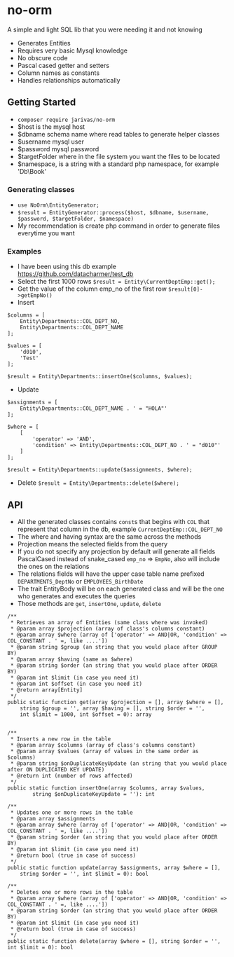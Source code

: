 # no-orm
A simple and light SQL lib that you were needing it and not knowing

- Generates Entities
- Requires very basic Mysql knowledge
- No obscure code
- Pascal cased getter and setters
- Column names as constants
- Handles relationships automatically

## Getting Started
- `composer require jarivas/no-orm`
- $host is the mysql host
- $dbname schema name where read tables to generate helper classes
- $username mysql user
- $password mysql password
- $targetFolder where in the file system you want the files to be located
- $namespace, is a string with a standard php namespace, for example 'Db\\Book'

### Generating classes
- ```use NoOrm\EntityGenerator;```
- ```$result = EntityGenerator::process($host, $dbname, $username, $password, $targetFolder, $namespace)```
- My recommendation is create php command in order to generate files everytime you want

### Examples
- I have been using this db example https://github.com/datacharmer/test_db
- Select the first 1000 rows `$result = Entity\CurrentDeptEmp::get();`
- Get the value of the column emp_no of the first row `$result[0]->getEmpNo()`
- Insert
```
$columns = [
    Entity\Departments::COL_DEPT_NO,
    Entity\Departments::COL_DEPT_NAME
];
   
$values = [
    'd010',
    'Test'
];
   
$result = Entity\Departments::insertOne($columns, $values);
```
- Update
```
$assignments = [
    Entity\Departments::COL_DEPT_NAME . ' = "HOLA"'
];

$where = [
    [
        'operator' => 'AND',
        'condition' => Entity\Departments::COL_DEPT_NO . ' = "d010"'
    ]
];

$result = Entity\Departments::update($assignments, $where);
```
- Delete `$result = Entity\Departments::delete($where);`

## API
- All the generated classes contains `const`s that begins with `COL` that represent that column in the db, example `CurrentDeptEmp::COL_DEPT_NO` 
- The where and having syntax are the same across the methods
- Projection means the selected fields from the query
- If you do not specify any projection by default will generate all fields PascalCased instead of snake_cased `emp_no` => `EmpNo`, also will include the ones on the relations
- The relations fields will have the upper case table name prefixed `DEPARTMENTS_DeptNo` or `EMPLOYEES_BirthDate`
- The trait EntityBody will be on each generated class and will be the one who generates and executes the queries
- Those methods are `get`, `insertOne`, `update`, `delete`

```
/**
 * Retrieves an array of Entities (same class where was invoked)
 * @param array $projection (array of class's columns constant)
 * @param array $where (array of ['operator' => AND|OR, 'condition' => COL_CONSTANT . ' =, like ....'])
 * @param string $group (an string that you would place after GROUP BY)
 * @param array $having (same as $where)
 * @param string $order (an string that you would place after ORDER BY)
 * @param int $limit (in case you need it)
 * @param int $offset (in case you need it)
 * @return array[Entity]
 */
public static function get(array $projection = [], array $where = [],
    string $group = '', array $having = [], string $order = '',
    int $limit = 1000, int $offset = 0): array


/**
 * Inserts a new row in the table
 * @param array $columns (array of class's columns constant)
 * @param array $values (array of values in the same order as $columns)
 * @param string $onDuplicateKeyUpdate (an string that you would place after ON DUPLICATED KEY UPDATE)
 * @return int (number of rows affected)
 */
public static function insertOne(array $columns, array $values,
        string $onDuplicateKeyUpdate = ''): int

/**
 * Updates one or more rows in the table
 * @param array $assignments
 * @param array $where (array of ['operator' => AND|OR, 'condition' => COL_CONSTANT . ' =, like ....'])
 * @param string $order (an string that you would place after ORDER BY)
 * @param int $limit (in case you need it)
 * @return bool (true in case of success)
 */
public static function update(array $assignments, array $where = [],
    string $order = '', int $limit = 0): bool

/**
 * Deletes one or more rows in the table
 * @param array $where (array of ['operator' => AND|OR, 'condition' => COL_CONSTANT . ' =, like ....'])
 * @param string $order (an string that you would place after ORDER BY)
 * @param int $limit (in case you need it)
 * @return bool (true in case of success)
 */
public static function delete(array $where = [], string $order = '', int $limit = 0): bool

```

